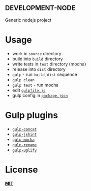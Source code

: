DEVELOPMENT-NODE
---
Generic nodejs project

Usage
===
* work in `source` directory
* build into `build` directory
* write tests in `test` directory (mocha)
* release into `dist` directory
* `gulp` - run `build`, `dist` sequence
* `gulp clean`
* `gulp test` - run mocha
* edit [`gulpfile.js`](./gulpfile.js)
* gulp config in [`package.json`](./package.json)
 
Gulp plugins
===
* [`gulp-concat`](https://github.com/wearefractal/gulp-concat)
* [`gulp-jshint`](https://github.com/spenceralger/gulp-jshint)
* [`gulp-mocha`](https://github.com/sindresorhus/gulp-mocha)
* [`gulp-rename`](https://github.com/hparra/gulp-rename)
* [`gulp-uglify`](https://github.com/terinjokes/gulp-uglify)

License
===
#### [MIT](LICENSE)
